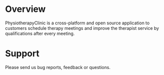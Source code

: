 Overview
========

PhysiotherapyClinic is a cross-platform and open source application to
customers schedule therapy meetings and improve the therapist service by qualifications after every meeting.

Support
=======

Please send us bug reports, feedback or questions.
